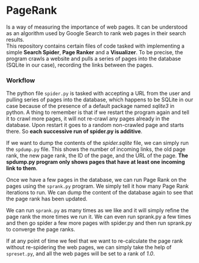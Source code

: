 # PageRank  
Is a way of measuring the importance of web pages. It can be understood as an algorithm used by Google Search to rank web pages in their search results.  
This repository contains certain files of code tasked with implementing a simple **Search Spider**, **Page Ranker** and a **Visualizer**. To be precise, the program crawls a website and pulls a series of pages into the database (SQLite in our case), recording the links between the pages.  


### Workflow  
The python file `spider.py` is tasked with accepting a URL from the user and pulling series of pages into the database, which happens to be SQLite in our case because of the presence of a default package named *sqlite3* in python. A thing to remember is that if we restart the program again and tell it to crawl more pages, it will not re-crawl any pages already in the database. Upon restart it goes to a random non-crawled page and starts there. So **each successive run of spider.py is additive**.  

If we want to dump the contents of the *spider.sqlite* file, we can simply run the `spdump.py` file. This shows the number of incoming links, the old page rank, the new page rank, the ID of the page, and the URL of the page. **The spdump.py program only shows pages that have at least one incoming link to them**.

Once we have a few pages in the database, we can run Page Rank on the pages using the `sprank.py` program. We simply tell it how many Page Rank iterations to run. We can dump the content of the database again to see that the page rank has been updated.

We can run `sprank.py` as many times as we like and it will simply refine the page rank the more times we run it. We can even run sprank.py a few times and then go spider a few more pages with spider.py and then run sprank.py to converge the page ranks.

If at any point of time we feel that we want to re-calculate the page rank without re-spidering the web pages, we can simply take the help of `spreset.py`, and all the web pages will be set to a rank of *1.0*.  
